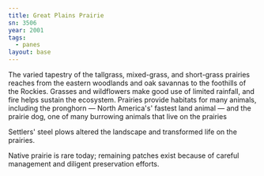 ```yaml
---
title: Great Plains Prairie
sn: 3506
year: 2001
tags:
  - panes
layout: base
---
```

The varied tapestry of the tallgrass, mixed-grass, and short-grass prairies reaches from the eastern woodlands and oak savannas to the foothills of the Rockies. Grasses and wildflowers make good use of limited rainfall, and fire helps sustain the ecosystem. Prairies provide habitats for many animals, including the pronghorn &mdash; North America's' fastest land animal &mdash; and the prairie dog, one of many burrowing animals that live on the prairies

Settlers' steel plows altered the landscape and transformed life on the prairies.

Native prairie is rare today; remaining patches exist because of careful management and diligent preservation efforts.